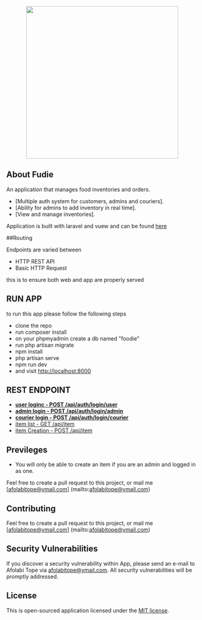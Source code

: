 <p align="center"><img src="https://res.cloudinary.com/dtfbvvkyp/image/upload/v1566331377/laravel-logolockup-cmyk-red.svg" width="400"></p>

## About Fudie

An application that manages food inventories and orders.

- [Multiple auth system for customers, admins and couriers].
- [Ability for admins to add inventory in real time].
- [View and manage inventories].

Application is built with laravel and vuew and can be found [here](http://fudies.herokuapp.com/)

##Routing

Endpoints are varied between 
- HTTP REST API
- Basic HTTP Request

this is to ensure both web and app are properly served

## RUN APP

to run this app please follow the following steps
- clone the repo
- run composer install
- on your phpmyadmin create a db named "foodie"
- run php artisan migrate
- npm install
- php artisan serve
- npm run dev
- and visit [http://localhost:8000](http://localhost:8000)

## REST ENDPOINT

- **[user loginc - POST /api/auth/login/user ](/api/auth/login/user)**
- **[admin login - POST /api/auth/login/admin ](/api/auth/login/admin)**
- **[courier login - POST /api/auth/login/courier](/api/auth/login/courier)**
- [item list - GET /api/item](/api/item)
- [item Creation - POST /api/item](/api/item)

## Previleges

- You will only be able to create an item if you are an admin and logged in as one.

Feel free to create a pull request to this project, or mail me [afolabitope@ymail.com] (mailto:afolabitope@ymail.com)

## Contributing

Feel free to create a pull request to this project, or mail me [afolabitope@ymail.com] (mailto:afolabitope@ymail.com)

## Security Vulnerabilities

If you discover a security vulnerability within App, please send an e-mail to Afolabi Tope via [afolabitope@ymail.com](mailto:afolabitope@ymail.com). All security vulnerabilities will be promptly addressed.

## License

This is open-sourced application licensed under the [MIT license](https://opensource.org/licenses/MIT).
